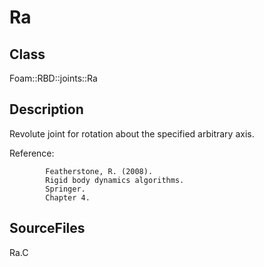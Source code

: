 # Ra 
## Class
Foam::RBD::joints::Ra

## Description
Revolute joint for rotation about the specified arbitrary axis.

Reference:
```
        Featherstone, R. (2008).
        Rigid body dynamics algorithms.
        Springer.
        Chapter 4.
```

## SourceFiles
Ra.C

